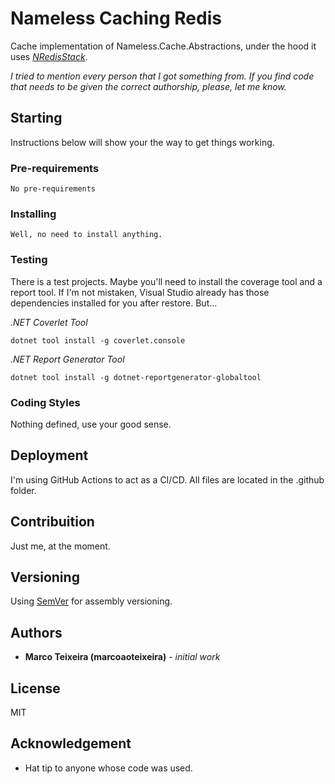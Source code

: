 ﻿# Nameless Caching Redis

Cache implementation of Nameless.Cache.Abstractions, under the hood it uses
[_NRedisStack_](https://github.com/redis/NRedisStack).

_I tried to mention every person that I got something from. If you find code
that needs to be given the correct authorship, please, let me know._

## Starting

Instructions below will show your the way to get things working.

### Pre-requirements

```
No pre-requirements
```

### Installing

```
Well, no need to install anything.
```

### Testing

There is a test projects. Maybe you'll need to install the coverage tool and a
report tool. If I'm not mistaken, Visual Studio already has those dependencies
installed for you after restore. But...

_.NET Coverlet Tool_

```
dotnet tool install -g coverlet.console
```

_.NET Report Generator Tool_

```
dotnet tool install -g dotnet-reportgenerator-globaltool
```

### Coding Styles

Nothing defined, use your good sense.

## Deployment

I'm using GitHub Actions to act as a CI/CD. All files are located in the
.github folder.

## Contribuition

Just me, at the moment.

## Versioning

Using [SemVer](http://semver.org/) for assembly versioning.

## Authors

- **Marco Teixeira (marcoaoteixeira)** - _initial work_

## License

MIT

## Acknowledgement

- Hat tip to anyone whose code was used.